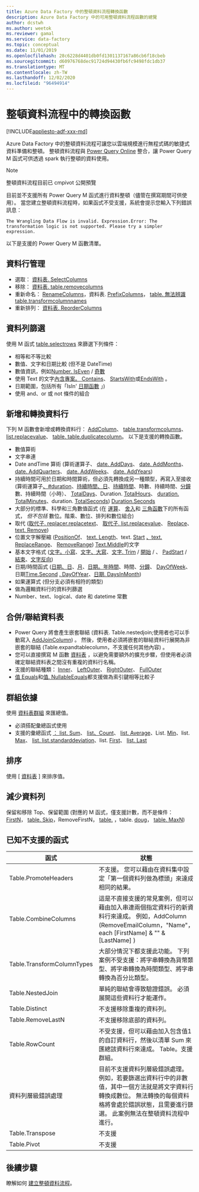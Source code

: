```yaml
---
title: Azure Data Factory 中的整頓資料流程轉換函數
description: Azure Data Factory 中的可用整頓資料流程函數的總覽
author: dcstwh
ms.author: weetok
ms.reviewer: gamal
ms.service: data-factory
ms.topic: conceptual
ms.date: 11/01/2019
ms.openlocfilehash: 28c6228d4401db0fd1301137167a86cb6f18cbeb
ms.sourcegitcommit: d60976768dec91724d94430fb6fc9498fdc1db37
ms.translationtype: MT
ms.contentlocale: zh-TW
ms.lasthandoff: 12/02/2020
ms.locfileid: "96494914"
---
```

# <a name="transformation-functions-in-wrangling-data-flow"></a>整頓資料流程中的轉換函數

[!INCLUDE[appliesto-adf-xxx-md](includes/appliesto-adf-xxx-md.md)]

Azure Data Factory 中的整頓資料流程可讓您以雲端規模進行無程式碼的敏捷式資料準備和整頓。 整頓資料流程與 [Power Query Online](/powerquery-m/power-query-m-reference) 整合，讓 Power Query M 函式可供透過 spark 執行整頓的資料使用。 

> [!NOTE]
> 整頓資料流程目前已 cmpivot 公開預覽

目前並不支援所有 Power Query M 函式進行資料整頓（儘管在撰寫期間可供使用）。 當您建立整頓資料流程時，如果函式不受支援，系統會提示您輸入下列錯誤訊息：

`The Wrangling Data Flow is invalid. Expression.Error: The transformation logic is not supported. Please try a simpler expression.`

以下是支援的 Power Query M 函數清單。

## <a name="column-management"></a>資料行管理

* 選取： [資料表. SelectColumns](/powerquery-m/table-selectcolumns)
* 移除： [資料表. table.removecolumns](/powerquery-m/table-removecolumns)
* 重新命名： [RenameColumns](/powerquery-m/table-renamecolumns)，資料表. [PrefixColumns](/powerquery-m/table-prefixcolumns)， [table. 無法辨識 table.transformcolumnnames](/powerquery-m/table-transformcolumnnames)
* 重新排列： [資料表. ReorderColumns](/powerquery-m/table-reordercolumns)

## <a name="row-filtering"></a>資料列篩選

使用 M 函式 [table.selectrows](/powerquery-m/table-selectrows) 來篩選下列條件：

* 相等和不等比較
* 數值、文字和日期比較 (但不是 DateTime) 
* 數值資訊，例如[Number. IsEven](/powerquery-m/number-iseven) / [奇數](/powerquery-m/number-iseven)
* 使用 Text 的文字[內含專案。 Contains](/powerquery-m/text-contains)、 [StartsWith](/powerquery-m/text-startswith)或[EndsWith](/powerquery-m/text-endswith) 。
* 日期範圍，包括所有「IsIn' [日期函數](/powerquery-m/date-functions) 」)  
* 使用 and、or 或 not 條件的組合

## <a name="adding-and-transforming-columns"></a>新增和轉換資料行

下列 M 函數會新增或轉換資料行： [AddColumn](/powerquery-m/table-addcolumn)、 [table.transformcolumns](/powerquery-m/table-transformcolumns)、 [list.replacevalue](/powerquery-m/table-replacevalue)、 [table. table.duplicatecolumn](/powerquery-m/table-duplicatecolumn)。 以下是支援的轉換函數。

* 數值算術
* 文字串連
* Date andTime 算術 (算術運算子、 [date. AddDays](/powerquery-m/date-adddays)、 [date. AddMonths](/powerquery-m/date-addmonths)、 [date. AddQuarters](/powerquery-m/date-addquarters)、 [date. AddWeeks](/powerquery-m/date-addweeks)、 [date. AddYears](/powerquery-m/date-addyears)) 
* 持續時間可用於日期和時間算術，但必須先轉換成另一種類型，再寫入至接收 (算術運算子[、#duration](/powerquery-m/sharpduration)、[持續時間、日](/powerquery-m/duration-days)、[持續時間](/powerquery-m/duration-hours)、時數、持續時間、[分鐘](/powerquery-m/duration-minutes)數、持續時間（小時）、 [TotalDays](/powerquery-m/duration-totaldays)、Duration. [TotalHours](/powerquery-m/duration-totalhours)、 [duration. TotalMinutes](/powerquery-m/duration-totalminutes)、duration. [TotalSeconds](/powerquery-m/duration-totalseconds)) [Duration.Seconds](/powerquery-m/duration-seconds)    
* 大部分的標準、科學和三角數值函式 (在 [運算](/powerquery-m/number-functions#operations)、 [舍入](/powerquery-m/number-functions#rounding)和 [三角函數](/powerquery-m/number-functions#trigonometry)下的所有函式， *但不包括* 數位。階乘、數位、排列和數位組合) 
* 取代 ([取代子. replacer.replacetext](/powerquery-m/replacer-replacetext)、 [取代子. list.replacevalue](/powerquery-m/replacer-replacevalue)、 [Replace](/powerquery-m/text-replace)、 [text. Remove](/powerquery-m/text-remove)) 
* 位置文字解壓縮 ([PositionOf](/powerquery-m/text-positionof)、 [text. Length](/powerquery-m/text-length)、text. [Start](/powerquery-m/text-start) [、text.](/powerquery-m/text-end) [ReplaceRange](/powerquery-m/text-replacerange)、 [RemoveRange](/powerquery-m/text-removerange)) [Text.Middle](/powerquery-m/text-middle)的文字
* 基本文字格式 ([文字。小寫](/powerquery-m/text-lower)、[文字、大寫](/powerquery-m/text-upper)、[文字. Trim](/powerquery-m/text-trim) / [開始](/powerquery-m/text-trimstart) / [ ](/powerquery-m/text-trimend)、 [PadStart](/powerquery-m/text-padstart) / [結束](/powerquery-m/text-padend)、[文字反向](/powerquery-m/text-reverse)) 
* 日期/時間函式 ([日期、日](/powerquery-m/date-day)、[月](/powerquery-m/date-month)、[日期。年](/powerquery-m/date-year)[時間](/powerquery-m/time-hour)、時間、[分鐘](/powerquery-m/time-minute)、 [DayOfWeek](/powerquery-m/date-dayofweek)、日期[Time.Second](/powerquery-m/time-second) [. DayOfYear](/powerquery-m/date-dayofyear)、[日期. DaysInMonth](/powerquery-m/date-daysinmonth)) 
* 如果運算式 (但分支必須有相符的類型) 
* 做為邏輯資料行的資料列篩選
* Number、text、logical、date 和 datetime 常數

<a name="mergingjoining-tables"></a>合併/聯結資料表
----------------------
* Power Query 將會產生嵌套聯結 (資料表. Table.nestedjoin;使用者也可以手動寫入 [AddJoinColumn](/powerquery-m/table-addjoincolumn)) 。
    然後，使用者必須將嵌套的聯結資料行展開為非嵌套的聯結 (Table.expandtablecolumn，不支援任何其他內容) 。
* 您可以直接撰寫 M 函數   [資料表](/powerquery-m/table-join) ，以避免需要額外的擴充步驟，但使用者必須確定聯結資料表之間沒有重複的資料行名稱。
* 支援的聯結種類：   [Inner](/powerquery-m/joinkind-inner)、   [LeftOuter](/powerquery-m/joinkind-leftouter)、   [RightOuter](/powerquery-m/joinkind-rightouter)、   [FullOuter](/powerquery-m/joinkind-fullouter)
* [值 Equals](/powerquery-m/value-equals)和[值. NullableEquals](/powerquery-m/value-nullableequals)都支援做為索引鍵相等比較子

## <a name="group-by"></a>群組依據

使用 [資料表群組](/powerquery-m/table-group) 來匯總值。
* 必須搭配彙總函式使用
* 支援的彙總函式   [： list. Sum](/powerquery-m/list-sum)、   [list、Count](/powerquery-m/list-count)、   [list. Average](/powerquery-m/list-average)、List.   [Min](/powerquery-m/list-min)、list.   [Max](/powerquery-m/list-max)、   [list. list.standarddeviation](/powerquery-m/list-standarddeviation)、list.   [First](/powerquery-m/list-first)、   [list. Last](/powerquery-m/list-last)

## <a name="sorting"></a>排序

使用 [ [資料表](/powerquery-m/table-sort) ] 來排序值。

## <a name="reducing-rows"></a>減少資料列

保留和移除 Top、保留範圍 (對應的 M 函式，僅支援計數，而不是條件： [FirstN](/powerquery-m/table-firstn)， [table. Skip](/powerquery-m/table-skip)，RemoveFirstN， [table.](/powerquery-m/table-range) [ ](/powerquery-m/table-removefirstn)，table. [doug](/powerquery-m/table-minn)， [table. MaxN](/powerquery-m/table-maxn)) 

## <a name="known-unsupported-functions"></a>已知不支援的函式

| 函式 | 狀態 |
| -- | -- |
| Table.PromoteHeaders | 不支援。 您可以藉由在資料集中設定「第一個資料列做為標頭」來達成相同的結果。 |
| Table.CombineColumns | 這是不直接支援的常見案例，但可以藉由加入串連兩個指定資料行的新資料行來達成。  例如，AddColumn (RemoveEmailColumn，"Name"，each [FirstName] & "" & [LastName] )  |
| Table.TransformColumnTypes | 大部分情況下都支援此功能。 下列案例不受支援：將字串轉換為貨幣類型、將字串轉換為時間類型、將字串轉換為百分比類型。 |
| Table.NestedJoin | 單純的聯結會導致驗證錯誤。 必須展開這些資料行才能運作。 |
| Table.Distinct | 不支援移除重複的資料列。 |
| Table.RemoveLastN | 不支援移除底部的資料列。 |
| Table.RowCount | 不受支援，但可以藉由加入包含值1的自訂資料行，然後以清單 Sum 來匯總該資料行來達成。 Table。支援群組。 | 
| 資料列層級錯誤處理 | 目前不支援資料列層級錯誤處理。 例如，若要篩選出資料行中的非數值，其中一個方法就是將文字資料行轉換成數位。 無法轉換的每個資料格將會處於錯誤狀態，且需要進行篩選。 此案例無法在整頓資料流程中進行。 |
| Table.Transpose | 不支援 |
| Table.Pivot | 不支援 |

## <a name="next-steps"></a>後續步驟

瞭解如何 [建立整頓資料流程](wrangling-data-flow-tutorial.md)。
